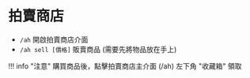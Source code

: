 # 拍賣商店

- `/ah` 開啟拍賣商店介面
- `/ah sell [價格]` 販賣商品 (需要先將物品放在手上)

!!! info "注意"
    購買商品後，點擊拍賣商店主介面 (/ah) 左下角 "收藏箱" 領取

